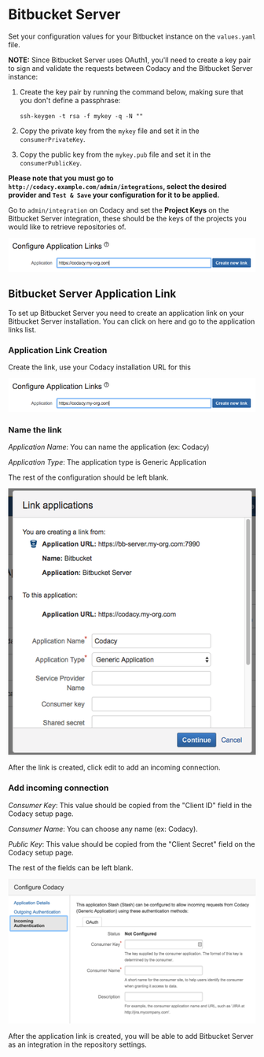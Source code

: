 # Bitbucket Server

Set your configuration values for your Bitbucket instance on the `values.yaml` file.

**NOTE:** Since Bitbucket Server uses OAuth1, you'll need to create a key pair to sign and validate the requests between Codacy and the Bitbucket Server instance:

1. Create the key pair by running the command below, making sure that you don't define a passphrase:

   `ssh-keygen -t rsa -f mykey -q -N ""`

1.  Copy the private key from the `mykey` file and set it in the `consumerPrivateKey`.
1.  Copy the public key from the `mykey.pub` file and set it in the `consumerPublicKey`. 

**Please note that you must go to `http://codacy.example.com/admin/integrations`, select the desired provider and `Test & Save` your configuration for it to be applied.**

Go to `admin/integration` on Codacy and set the **Project Keys** on the Bitbucket Server integration, these should be the keys of the projects you would like to retrieve repositories of.

![Stash Application Link](./images/stash-application-link.png)

## Bitbucket Server Application Link

To set up Bitbucket Server you need to create an application link on your Bitbucket Server installation.
You can click on here and go to the application links list.

### Application Link Creation

Create the link, use your Codacy installation URL for this

![Stash Application Link](./images/stash-application-link.png)

### Name the link

_Application Name_: You can name the application (ex: Codacy)

_Application Type_: The application type is Generic Application

The rest of the configuration should be left blank.

![Stash Link Naming](./images/stash-link-naming.png)

After the link is created, click edit to add an incoming connection.

### Add incoming connection

_Consumer Key_: This value should be copied from the "Client ID" field in the Codacy setup page.

_Consumer Name_: You can choose any name (ex: Codacy).

_Public Key_: This value should be copied from the "Client Secret" field on the Codacy setup page.

The rest of the fields can be left blank.

![Stash Incoming Connection](./images/stash-incoming-connection.png)

After the application link is created, you will be able to add Bitbucket Server as an integration in the repository settings.
